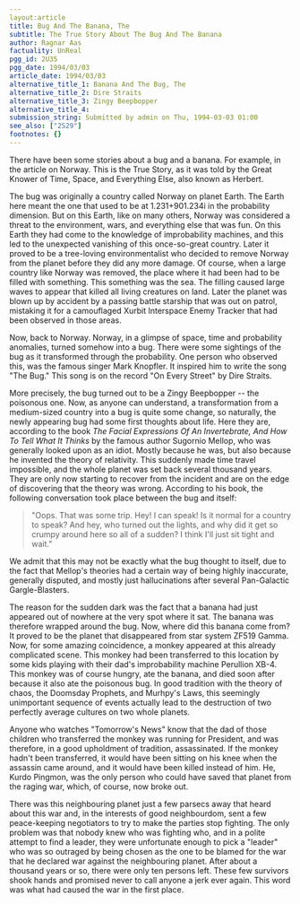 ```yaml
---
layout:article
title: Bug And The Banana, The
subtitle: The True Story About The Bug And The Banana
author: Ragnar Aas
factuality: UnReal
pgg_id: 2U35
pgg_date: 1994/03/03
article_date: 1994/03/03
alternative_title_1: Banana And The Bug, The
alternative_title_2: Dire Straits
alternative_title_3: Zingy Beepbopper
alternative_title_4: 
submission_string: Submitted by admin on Thu, 1994-03-03 01:00
see_also: ["2S29"]
footnotes: {}
---
```

<div>
<p>There have been some stories about a bug and a banana. For example, in the article on Norway. This is the True Story, as it was told by the Great Knower of Time, Space, and Everything Else, also known as Herbert.</p>
<p>The bug was originally a country called Norway on planet Earth. The Earth here meant the one that used to be at 1.231+901.234i in the probability dimension. But on this Earth, like on many others, Norway was considered a threat to the environment, wars, and everything else that was fun. On this Earth they had come to the knowledge of improbability machines, and this led to the unexpected vanishing of this once-so-great country. Later it proved to be a tree-loving environmentalist who decided to remove Norway from the planet before they did any more damage. Of course, when a large country like Norway was removed, the place where it had been had to be filled with something. This something was the sea. The filling caused large waves to appear that killed all living creatures on land. Later the planet was blown up by accident by a passing battle starship that was out on patrol, mistaking it for a camouflaged Xurbit Interspace Enemy Tracker that had been observed in those areas.</p>
<p>Now, back to Norway. Norway, in a glimpse of space, time and probability anomalies, turned somehow into a bug. There were some sightings of the bug as it transformed through the probability. One person who observed this, was the famous singer Mark Knopfler. It inspired him to write the song "The Bug." This song is on the record "On Every Street" by Dire Straits.</p>
<p>More precisely, the bug turned out to be a Zingy Beepbopper -- the poisonous one. Now, as anyone can understand, a transformation from a medium-sized country into a bug is quite some change, so naturally, the newly appearing bug had some first thoughts about life. Here they are, according to the book <em>The Facial Expressions Of An Invertebrate, And How To Tell What It Thinks</em> by the famous author Sugornio Mellop, who was generally looked upon as an idiot. Mostly because he was, but also because he invented the theory of relativity. This suddenly made time travel impossible, and the whole planet was set back several thousand years. They are only now starting to recover from the incident and are on the edge of discovering that the theory was wrong. According to his book, the following conversation took place between the bug and itself:</p>
<blockquote>"Oops. That was some trip. Hey! I can speak! Is it normal for a country to speak? And hey, who turned out the lights, and why did it get so crumpy around here so all of a sudden? I think I'll just sit tight and wait."</blockquote>
<p>We admit that this may not be exactly what the bug thought to itself, due to the fact that Mellop's theories had a certain way of being highly inaccurate, generally disputed, and mostly just hallucinations after several Pan-Galactic Gargle-Blasters.</p>
<p>The reason for the sudden dark was the fact that a banana had just appeared out of nowhere at the very spot where it sat. The banana was therefore wrapped around the bug. Now, where did this banana come from? It proved to be the planet that disappeared from star system ZF519 Gamma. Now, for some amazing coincidence, a monkey appeared at this already complicated scene. This monkey had been transferred to this location by some kids playing with their dad's improbability machine Perullion XB-4. This monkey was of course hungry, ate the banana, and died soon after because it also ate the poisonous bug. In good tradition with the theory of chaos, the Doomsday Prophets, and Murhpy's Laws, this seemingly unimportant sequence of events actually lead to the destruction of two perfectly average cultures on two whole planets.</p>
<p>Anyone who watches "Tomorrow's News" know that the dad of those children who transferred the monkey was running for President, and was therefore, in a good upholdment of tradition, assassinated. If the monkey hadn't been transferred, it would have been sitting on his knee when the assassin came around, and it would have been killed instead of him. He, Kurdo Pingmon, was the only person who could have saved that planet from the raging war, which, of course, now broke out.</p>
<p>There was this neighbouring planet just a few parsecs away that heard about this war and, in the interests of good neighbourdom, sent a few peace-keeping negotiators to try to make the parties stop fighting. The only problem was that nobody knew who was fighting who, and in a polite attempt to find a leader, they were unfortunate enough to pick a "leader" who was so outraged by being chosen as the one to be blamed for the war that he declared war against the neighbouring planet. After about a thousand years or so, there were only ten persons left. These few survivors shook hands and promised never to call anyone a jerk ever again. This word was what had caused the war in the first place.</p>
</div>
